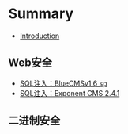 # Summary

* [Introduction](README.md)

## Web安全

* [SQL注入：BlueCMSv1.6 sp](weban-quan/sqlzhu-ruff1a-bluecmsv1-6-sp.md)
* [SQL注入：Exponent CMS 2.4.1](weban-quan/sqlzhu-ru-ff1a-exponent-cms-2-4-1.md)

## 二进制安全

